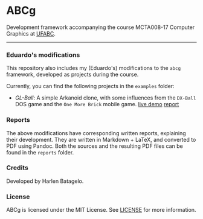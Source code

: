 ABCg
======

Development framework accompanying the course MCTA008-17 Computer Graphics at [UFABC](https://www.ufabc.edu.br/).

----

### Eduardo's modifications

This repository also includes my (Eduardo's) modifications to the
`abcg` framework, developed as projects during the course.

Currently, you can find the following projects in the `examples` folder:

- *GL-Ball*: A simple Arkanoid clone, with some influences from the
  `DX-Ball` DOS game and the `One More Brick` mobile game. [live demo](https://renesto.space/courses/cg/gl-ball.html) [report](./reports/a1.gl-ball.pdf)
  
### Reports

The above modifications have corresponding written reports, explaining
their development. They are written in Markdown + LaTeX, and converted
to PDF using Pandoc. Both the sources and the resulting PDF files can be
found in the `reports` folder.

### Credits

Developed by Harlen Batagelo.

### License

ABCg is licensed under the MIT License. See [LICENSE](https://github.com/hbatagelo/abcg/blob/main/LICENSE) for more information.
